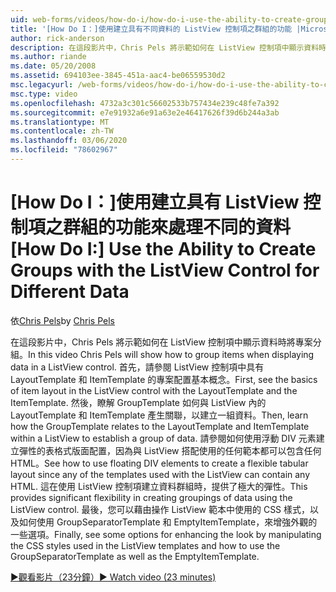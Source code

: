 ```yaml
---
uid: web-forms/videos/how-do-i/how-do-i-use-the-ability-to-create-groups-with-the-listview-control-for-different-data
title: '[How Do I：]使用建立具有不同資料的 ListView 控制項之群組的功能 |Microsoft Docs'
author: rick-anderson
description: 在這段影片中，Chris Pels 將示範如何在 ListView 控制項中顯示資料時將專案分組。 首先，請參閱 ListView 控制中專案版面配置的基本概念。
ms.author: riande
ms.date: 05/20/2008
ms.assetid: 694103ee-3845-451a-aac4-be06559530d2
msc.legacyurl: /web-forms/videos/how-do-i/how-do-i-use-the-ability-to-create-groups-with-the-listview-control-for-different-data
msc.type: video
ms.openlocfilehash: 4732a3c301c56602533b757434e239c48fe7a392
ms.sourcegitcommit: e7e91932a6e91a63e2e46417626f39d6b244a3ab
ms.translationtype: MT
ms.contentlocale: zh-TW
ms.lasthandoff: 03/06/2020
ms.locfileid: "78602967"
---
```

# <a name="how-do-i-use-the-ability-to-create-groups-with-the-listview-control-for-different-data"></a><span data-ttu-id="159e9-104">[How Do I：]使用建立具有 ListView 控制項之群組的功能來處理不同的資料</span><span class="sxs-lookup"><span data-stu-id="159e9-104">[How Do I:] Use the Ability to Create Groups with the ListView Control for Different Data</span></span>

<span data-ttu-id="159e9-105">依[Chris Pels](https://twitter.com/chrispels)</span><span class="sxs-lookup"><span data-stu-id="159e9-105">by [Chris Pels](https://twitter.com/chrispels)</span></span>

<span data-ttu-id="159e9-106">在這段影片中，Chris Pels 將示範如何在 ListView 控制項中顯示資料時將專案分組。</span><span class="sxs-lookup"><span data-stu-id="159e9-106">In this video Chris Pels will show how to group items when displaying data in a ListView control.</span></span> <span data-ttu-id="159e9-107">首先，請參閱 ListView 控制項中具有 LayoutTemplate 和 ItemTemplate 的專案配置基本概念。</span><span class="sxs-lookup"><span data-stu-id="159e9-107">First, see the basics of item layout in the ListView control with the LayoutTemplate and the ItemTemplate.</span></span> <span data-ttu-id="159e9-108">然後，瞭解 GroupTemplate 如何與 ListView 內的 LayoutTemplate 和 ItemTemplate 產生關聯，以建立一組資料。</span><span class="sxs-lookup"><span data-stu-id="159e9-108">Then, learn how the GroupTemplate relates to the LayoutTemplate and ItemTemplate within a ListView to establish a group of data.</span></span> <span data-ttu-id="159e9-109">請參閱如何使用浮動 DIV 元素建立彈性的表格式版面配置，因為與 ListView 搭配使用的任何範本都可以包含任何 HTML。</span><span class="sxs-lookup"><span data-stu-id="159e9-109">See how to use floating DIV elements to create a flexible tabular layout since any of the templates used with the ListView can contain any HTML.</span></span> <span data-ttu-id="159e9-110">這在使用 ListView 控制項建立資料群組時，提供了極大的彈性。</span><span class="sxs-lookup"><span data-stu-id="159e9-110">This provides significant flexibility in creating groupings of data using the ListView control.</span></span> <span data-ttu-id="159e9-111">最後，您可以藉由操作 ListView 範本中使用的 CSS 樣式，以及如何使用 GroupSeparatorTemplate 和 EmptyItemTemplate，來增強外觀的一些選項。</span><span class="sxs-lookup"><span data-stu-id="159e9-111">Finally, see some options for enhancing the look by manipulating the CSS styles used in the ListView templates and how to use the GroupSeparatorTemplate as well as the EmptyItemTemplate.</span></span>

[<span data-ttu-id="159e9-112">&#9654;觀看影片（23分鐘）</span><span class="sxs-lookup"><span data-stu-id="159e9-112">&#9654; Watch video (23 minutes)</span></span>](https://channel9.msdn.com/Blogs/ASP-NET-Site-Videos/how-do-i-use-the-ability-to-create-groups-with-the-listview-control-for-different-data)
